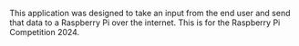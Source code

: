 This application was designed to take an input from the end user and send that data to a Raspberry Pi over the internet. This is for the Raspberry Pi Competition 2024.
